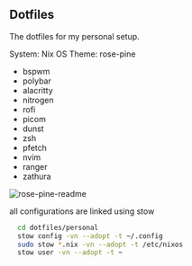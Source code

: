 ## Dotfiles

The dotfiles for my personal setup.

System: Nix OS 
Theme: rose-pine

- bspwm
- polybar
- alacritty
- nitrogen
- rofi
- picom
- dunst
- zsh
- pfetch
- nvim
- ranger
- zathura


![rose-pine-readme](https://user-images.githubusercontent.com/8405459/214701411-b2728d3a-8144-41e8-8edc-b66f9a6ca7d7.png)


all configurations are linked using stow

```bash
  cd dotfiles/personal
  stow config -vn --adopt -t ~/.config
  sudo stow *.nix -vn --adopt -t /etc/nixos
  stow user -vn --adopt -t ~
```
